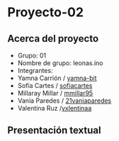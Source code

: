 # Proyecto-02 

## Acerca del proyecto

- Grupo: 01
- Nombre de grupo: leonas.ino
- Integrantes:
 - Yamna Carrión / [yamna-bit](https://github.com/yamna-bit)
 - Sofía Cartes / [sofiacartes](https://github.com/sofiacartes)
 - Millaray Millar / [mmillar95](https://github.com/mmillar95)
 - Vania Paredes /  [21vaniaparedes](https://github.com/21vaniaparedes)
 - Valentina Ruz /[vxlentinaa](https://github.com/vxlentiinaa)

## Presentación textual 

